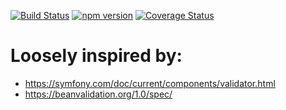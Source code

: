 [![Build Status](https://travis-ci.org/stopsopa/validator.svg?branch=v0.0.57)](https://travis-ci.org/stopsopa/validator)
[![npm version](https://badge.fury.io/js/%40stopsopa%2Fvalidator.svg)](https://badge.fury.io/js/%40stopsopa%2Fvalidator)
[![Coverage Status](https://coveralls.io/repos/github/stopsopa/validator/badge.svg?branch=v0.0.57)](https://coveralls.io/github/stopsopa/validator?branch=v0.0.57)

# Loosely inspired by:
- https://symfony.com/doc/current/components/validator.html
- https://beanvalidation.org/1.0/spec/


